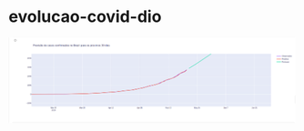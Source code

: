 # evolucao-covid-dio
![Evolucao Covid](https://github.com/manoeljr/evolucao-covid-dio/blob/main/projeto_evolucao_covid_dio.png)
